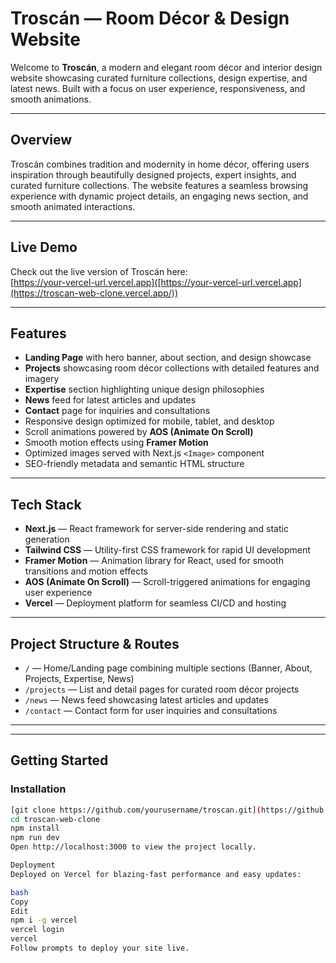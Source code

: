 # Troscán — Room Décor & Design Website

Welcome to **Troscán**, a modern and elegant room décor and interior design website showcasing curated furniture collections, design expertise, and latest news. Built with a focus on user experience, responsiveness, and smooth animations.

---

## Overview

Troscán combines tradition and modernity in home décor, offering users inspiration through beautifully designed projects, expert insights, and curated furniture collections. The website features a seamless browsing experience with dynamic project details, an engaging news section, and smooth animated interactions.

---

## Live Demo

Check out the live version of Troscán here:  
[https://your-vercel-url.vercel.app]([https://your-vercel-url.vercel.app](https://troscan-web-clone.vercel.app/))

---

## Features

- **Landing Page** with hero banner, about section, and design showcase  
- **Projects** showcasing room décor collections with detailed features and imagery  
- **Expertise** section highlighting unique design philosophies  
- **News** feed for latest articles and updates  
- **Contact** page for inquiries and consultations  
- Responsive design optimized for mobile, tablet, and desktop  
- Scroll animations powered by **AOS (Animate On Scroll)**  
- Smooth motion effects using **Framer Motion**  
- Optimized images served with Next.js `<Image>` component  
- SEO-friendly metadata and semantic HTML structure

---

## Tech Stack

- **Next.js** — React framework for server-side rendering and static generation  
- **Tailwind CSS** — Utility-first CSS framework for rapid UI development  
- **Framer Motion** — Animation library for React, used for smooth transitions and motion effects  
- **AOS (Animate On Scroll)** — Scroll-triggered animations for engaging user experience  
- **Vercel** — Deployment platform for seamless CI/CD and hosting  

---

## Project Structure & Routes

- `/` — Home/Landing page combining multiple sections (Banner, About, Projects, Expertise, News)  
- `/projects` — List and detail pages for curated room décor projects  
- `/news` — News feed showcasing latest articles and updates  
- `/contact` — Contact form for user inquiries and consultations  

---



---

## Getting Started

### Installation

```bash
[git clone https://github.com/yourusername/troscan.git](https://github.com/robinahmed12/troscan-web-clone.git)
cd troscan-web-clone
npm install
npm run dev
Open http://localhost:3000 to view the project locally.

Deployment
Deployed on Vercel for blazing-fast performance and easy updates:

bash
Copy
Edit
npm i -g vercel
vercel login
vercel
Follow prompts to deploy your site live.
